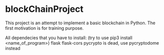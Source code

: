 # blockChainProject
This project is an attempt to implement a basic blockchain in Python.
The first motivation is for training purpose.


All dependecies that you have to install: (try to use pip3 install <name_of_program>)
flask
flask-cors
pycrypto is dead, use pycryptodome instead
